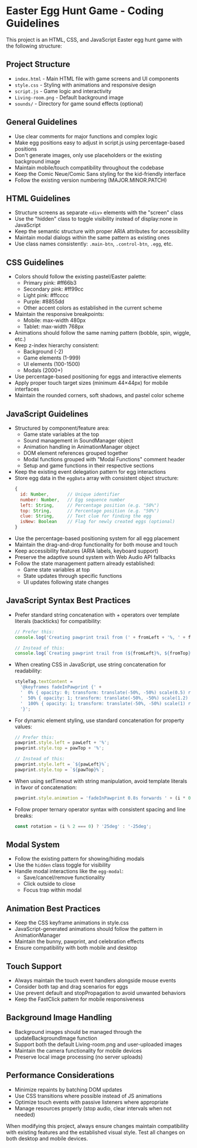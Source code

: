 <!-- Use this file to provide workspace-specific custom instructions to Copilot. For more details, visit https://code.visualstudio.com/docs/copilot/copilot-customization#_use-a-githubcopilotinstructionsmd-file -->

# Easter Egg Hunt Game - Coding Guidelines

This project is an HTML, CSS, and JavaScript Easter egg hunt game with the following structure:

## Project Structure
- `index.html` - Main HTML file with game screens and UI components
- `style.css` - Styling with animations and responsive design
- `script.js` - Game logic and interactivity
- `Living-room.png` - Default background image
- `sounds/` - Directory for game sound effects (optional)

## General Guidelines
- Use clear comments for major functions and complex logic
- Make egg positions easy to adjust in script.js using percentage-based positions
- Don't generate images, only use placeholders or the existing background image
- Maintain mobile/touch compatibility throughout the codebase
- Keep the Comic Neue/Comic Sans styling for the kid-friendly interface
- Follow the existing version numbering (MAJOR.MINOR.PATCH)

## HTML Guidelines
- Structure screens as separate `<div>` elements with the "screen" class
- Use the "hidden" class to toggle visibility instead of display:none in JavaScript
- Keep the semantic structure with proper ARIA attributes for accessibility
- Maintain modal dialogs within the same pattern as existing ones
- Use class names consistently: `.main-btn`, `.control-btn`, `.egg`, etc.

## CSS Guidelines
- Colors should follow the existing pastel/Easter palette:
  - Primary pink: #ff66b3
  - Secondary pink: #ff99cc
  - Light pink: #ffcccc
  - Purple: #8855dd
  - Other accent colors as established in the current scheme
- Maintain the responsive breakpoints:
  - Mobile: max-width 480px
  - Tablet: max-width 768px
- Animations should follow the same naming pattern (bobble, spin, wiggle, etc.)
- Keep z-index hierarchy consistent:
  - Background (-2)
  - Game elements (1-999)
  - UI elements (100-1500)
  - Modals (2000+)
- Use percentage-based positioning for eggs and interactive elements
- Apply proper touch target sizes (minimum 44×44px) for mobile interfaces
- Maintain the rounded corners, soft shadows, and pastel color scheme

## JavaScript Guidelines
- Structured by component/feature area:
  - Game state variables at the top
  - Sound management in SoundManager object
  - Animation handling in AnimationManager object
  - DOM element references grouped together
  - Modal functions grouped with "Modal Functions" comment header
  - Setup and game functions in their respective sections
- Keep the existing event delegation pattern for egg interactions
- Store egg data in the `eggData` array with consistent object structure:
  ```javascript
  {
    id: Number,       // Unique identifier
    number: Number,   // Egg sequence number
    left: String,     // Percentage position (e.g. "50%")
    top: String,      // Percentage position (e.g. "50%")
    clue: String,     // Text clue for finding the egg
    isNew: Boolean    // Flag for newly created eggs (optional)
  }
  ```
- Use the percentage-based positioning system for all egg placement
- Maintain the drag-and-drop functionality for both mouse and touch
- Keep accessibility features (ARIA labels, keyboard support)
- Preserve the adaptive sound system with Web Audio API fallbacks
- Follow the state management pattern already established:
  - Game state variables at top
  - State updates through specific functions
  - UI updates following state changes

## JavaScript Syntax Best Practices
- Prefer standard string concatenation with + operators over template literals (backticks) for compatibility:
  ```javascript
  // Prefer this:
  console.log('Creating pawprint trail from (' + fromLeft + '%, ' + fromTop + '%) to (' + toLeft + '%, ' + toTop + '%)');
  
  // Instead of this:
  console.log(`Creating pawprint trail from (${fromLeft}%, ${fromTop}%) to (${toLeft}%, ${toTop}%)`);
  ```
- When creating CSS in JavaScript, use string concatenation for readability:
  ```javascript
  styleTag.textContent = 
    '@keyframes fadeInPawprint {' +
    '  0% { opacity: 0; transform: translate(-50%, -50%) scale(0.5) rotate(var(--rotation)); }' +
    '  50% { opacity: 1; transform: translate(-50%, -50%) scale(1.2) rotate(var(--rotation)) translateY(-10px); }' +
    '  100% { opacity: 1; transform: translate(-50%, -50%) scale(1) rotate(var(--rotation)) translateY(0); }' +
    '}';
  ```
- For dynamic element styling, use standard concatenation for property values:
  ```javascript
  // Prefer this:
  pawprint.style.left = pawLeft + '%';
  pawprint.style.top = pawTop + '%';
  
  // Instead of this:
  pawprint.style.left = `${pawLeft}%`;
  pawprint.style.top = `${pawTop}%`;
  ```
- When using setTimeout with string manipulation, avoid template literals in favor of concatenation:
  ```javascript
  pawprint.style.animation = 'fadeInPawprint 0.8s forwards ' + (i * 0.1) + 's';
  ```
- Follow proper ternary operator syntax with consistent spacing and line breaks:
  ```javascript
  const rotation = (i % 2 === 0) ? '25deg' : '-25deg';
  ```

## Modal System
- Follow the existing pattern for showing/hiding modals
- Use the `hidden` class toggle for visibility
- Handle modal interactions like the `egg-modal`:
  - Save/cancel/remove functionality
  - Click outside to close
  - Focus trap within modal
  
## Animation Best Practices
- Keep the CSS keyframe animations in style.css
- JavaScript-generated animations should follow the pattern in AnimationManager
- Maintain the bunny, pawprint, and celebration effects
- Ensure compatibility with both mobile and desktop

## Touch Support
- Always maintain the touch event handlers alongside mouse events
- Consider both tap and drag scenarios for eggs
- Use prevent default and stopPropagation to avoid unwanted behaviors
- Keep the FastClick pattern for mobile responsiveness

## Background Image Handling
- Background images should be managed through the updateBackgroundImage function
- Support both the default Living-room.png and user-uploaded images
- Maintain the camera functionality for mobile devices
- Preserve local image processing (no server uploads)

## Performance Considerations
- Minimize repaints by batching DOM updates
- Use CSS transitions where possible instead of JS animations
- Optimize touch events with passive listeners where appropriate
- Manage resources properly (stop audio, clear intervals when not needed)

When modifying this project, always ensure changes maintain compatibility with existing features and the established visual style. Test all changes on both desktop and mobile devices.

